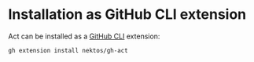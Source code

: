 # Installation as GitHub CLI extension

Act can be installed as a [GitHub CLI](https://cli.github.com/) extension:

```sh
gh extension install nektos/gh-act
```
